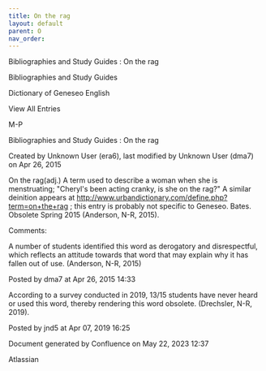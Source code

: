 ```yaml
---
title: On the rag
layout: default
parent: O
nav_order:
---
```


Bibliographies and Study Guides : On the rag

Bibliographies and Study Guides

Dictionary of Geneseo English

View All Entries

M-P

Bibliographies and Study Guides : On the rag

Created by  Unknown User (era6), last modified by  Unknown User (dma7) on Apr 26, 2015

On the rag(adj.) A term used to describe a woman when she is menstruating; &quot;Cheryl's been acting cranky, is she on the rag?&quot; A similar deinition appears at http://www.urbandictionary.com/define.php?term=on+the+rag ; this entry is probably not specific to Geneseo. Bates. Obsolete Spring 2015 (Anderson, N-R, 2015).

Comments:

A number of students identified this word as derogatory and disrespectful, which reflects an attitude towards that word that may explain why it has fallen out of use. (Anderson, N-R, 2015)

Posted by dma7 at Apr 26, 2015 14:33

According to a survey conducted in 2019, 13/15 students have never heard or used this word, thereby rendering this word obsolete. (Drechsler, N-R, 2019). 

Posted by jnd5 at Apr 07, 2019 16:25

Document generated by Confluence on May 22, 2023 12:37

Atlassian
